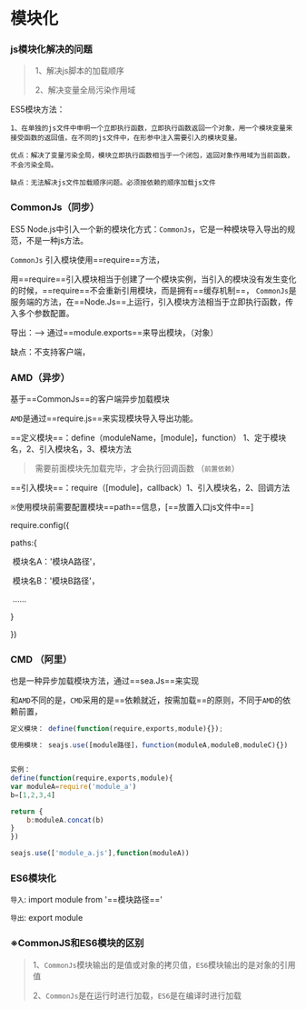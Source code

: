 # 模块化

### js模块化解决的问题

> ​	1、解决js脚本的加载顺序
>
> ​	2、解决变量全局污染作用域

ES5模块方法：

```
1、在单独的js文件中申明一个立即执行函数，立即执行函数返回一个对象，用一个模块变量来接受函数的返回值，在不同的js文件中，在形参中注入需要引入的模块变量。

优点：解决了变量污染全局，模块立即执行函数相当于一个闭包，返回对象作用域为当前函数，不会污染全局。

缺点：无法解决js文件加载顺序问题。必须按依赖的顺序加载js文件

```



### CommonJs（同步）

ES5 Node.js中引入一个新的模块化方式：`CommonJs`，它是一种模块导入导出的规范，不是一种js方法。

`CommonJs` 引入模块使用==require==方法，

用==require==引入模块相当于创建了一个模块实例，当引入的模块没有发生变化的时候，==require==不会重新引用模块，而是拥有==缓存机制==， `CommonJs`是服务端的方法，在==Node.Js==上运行，引入模块方法相当于立即执行函数，传入多个参数配置。

导出：--> 通过==module.exports==来导出模块，（对象）

缺点：不支持客户端，



### AMD（异步）

基于==CommonJs==的客户端异步加载模块

`AMD`是通过==require.js==来实现模块导入导出功能。

==定义模块==：define（moduleName，[module]，function） 1、定于模块名，2、引入模块名，3、模块方法



> ​	需要前面模块先加载完毕，才会执行回调函数	（`前置依赖`）

==引入模块==：require（[module]，callback）1、引入模块名，2、回调方法

`※`使用模块前需要配置模块==path==信息，[==放置入口js文件中==]

require.config({

paths:{

​		模块名A：'模块A路径'，

​		模块名B：'模块B路径'，

​		……

}

})



### CMD （阿里）

也是一种异步加载模块方法，通过==sea.Js==来实现

和`AMD`不同的是，`CMD`采用的是==依赖就近，按需加载==的原则，不同于`AMD`的依赖前置，



```js
定义模块： define(function(require,exports,module){});

使用模块： seajs.use([module路径]，function(moduleA,moduleB,moduleC){})


实例：
define(function(require,exports,module){
var moduleA=require('module_a')
b=[1,2,3,4]

return {
	b:moduleA.concat(b)
}
})

seajs.use(['module_a.js'],function(moduleA))

```



### ES6模块化



`导入`: import module from '==模块路径=='

`导出`: export module 



### ※CommonJS和ES6模块的区别



> ​	1、`CommonJs`模块输出的是值或对象的拷贝值，`ES6`模块输出的是对象的引用值
>
> ​	2、`CommonJs`是在运行时进行加载，`ES6`是在编译时进行加载
